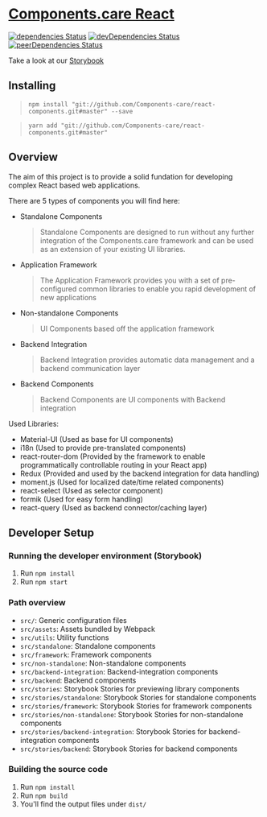 # [Components.care React](https://components-care.github.io/react-components/)

[![dependencies Status](https://david-dm.org/Components-care/react-components/status.svg)](https://david-dm.org/Components-care/react-components)
[![devDependencies Status](https://david-dm.org/Components-care/react-components/dev-status.svg)](https://david-dm.org/Components-care/react-components?type=dev)
[![peerDependencies Status](https://david-dm.org/Components-care/react-components/peer-status.svg)](https://david-dm.org/Components-care/react-components?type=peer)

Take a look at our [Storybook](https://components-care.github.io/react-components/storybook/)

## Installing

> `npm install "git://github.com/Components-care/react-components.git#master" --save`

> `yarn add "git://github.com/Components-care/react-components.git#master"`

## Overview

The aim of this project is to provide a solid fundation for developing complex React based web applications.

There are 5 types of components you will find here:

- Standalone Components
  > Standalone Components are designed to run without any further integration of the Components.care framework and can be used as an extension of your existing UI libraries.
- Application Framework
  > The Application Framework provides you with a set of pre-configured common libraries to enable you rapid development of new applications
- Non-standalone Components
  > UI Components based off the application framework
- Backend Integration
  > Backend Integration provides automatic data management and a backend communication layer
- Backend Components
  > Backend Components are UI components with Backend integration

Used Libraries:

- Material-UI (Used as base for UI components)
- i18n (Used to provide pre-translated components)
- react-router-dom (Provided by the framework to enable programmatically controllable routing in your React app)
- Redux (Provided and used by the backend integration for data handling)
- moment.js (Used for localized date/time related components)
- react-select (Used as selector component)
- formik (Used for easy form handling)
- react-query (Used as backend connector/caching layer)

## Developer Setup

### Running the developer environment (Storybook)

1. Run `npm install`
2. Run `npm start`

### Path overview

- `src/`: Generic configuration files
- `src/assets`: Assets bundled by Webpack
- `src/utils`: Utility functions
- `src/standalone`: Standalone components
- `src/framework`: Framework components
- `src/non-standalone`: Non-standalone components
- `src/backend-integration`: Backend-integration components
- `src/backend`: Backend components
- `src/stories`: Storybook Stories for previewing library components
- `src/stories/standalone`: Storybook Stories for standalone components
- `src/stories/framework`: Storybook Stories for framework components
- `src/stories/non-standalone`: Storybook Stories for non-standalone components
- `src/stories/backend-integration`: Storybook Stories for backend-integration components
- `src/stories/backend`: Storybook Stories for backend components

### Building the source code

1. Run `npm install`
2. Run `npm build`
3. You'll find the output files under `dist/`

